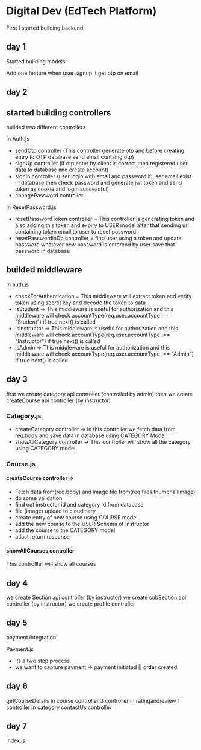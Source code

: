 # Digital Dev (EdTech Platform)

First I started building backend

## day 1

Started building models

Add one feature when user signup it get otp on email

## day 2

## started building controllers

builded two different controllers

In Auth.js

- sendOtp controller (This controller generate otp and before creating entry to OTP database send email containg otp)
- signUp controller (if otp enter by client is correct then registered user data to database and create account)
- signIn controller (user login with email and password if user email exist in database then check password and generate jwt token and send token as cookie and login successful)
- changePassword controller

In ResetPassword.js

- resetPasswordToken controller = This controller is generating token and also adding this token and expiry to USER model after that sending url containing token email to user to reset password
- resetPasswordinDb controller = find user using a token and update password whatever new password is enterend by user save that password in database

## builded middleware

In auth.js

- checkForAuthentication = This middleware will extract token and verify token using secret key and decode the token to data
- isStudent => This middleware is useful for authorization and this middleware will check accountType(req.user.accountType !== "Student") if true next() is called
- isInstructor => This middleware is useful for authorization and this middleware will check accountType(req.user.accountType !== "Instructor") if true next() is called
- isAdmin => This middleware is useful for authorization and this middleware will check accountType(req.user.accountType !== "Admin") if true next() is called

## day 3

first we create category api controller (controlled by admin)
then we create createCourse api controller (by instructor)

### Category.js

- createCategory controller => In this controller we fetch data from req.body and save data in database using CATEGORY Model
- showAllCategory controller -> This controller will show all the category using CATEGORY model

### Course.js

#### createCourse controller =>

- Fetch data from(req.body) and image file from(req.files.thumbnailImage)
- do some validation
- find out instructor id and category id from database
- file (image) upload to cloudinary
- create entry of new course using COURSE model
- add the new course to the USER Schema of Instructor
- add the course to the CATEGORY model
- atlast return response

#### showAllCourses controller

This controlller will show all courses

## day 4

we create Section api controller (by instructor)
we create subSection api controller (by instructor)
we create profile controller

## day 5

payment integration

Payment.js

- its a two step process
- we want to capture payment => payment initiated || order created

## day 6

getCourseDetails in course controller
3 controller in ratingandreview
1 controller in category
contactUs controller

## day 7

index.js
